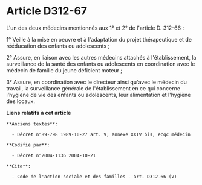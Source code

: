 # Article D312-67

L'un des deux médecins mentionnés aux 1° et 2° de l'article D. 312-66 :

1° Veille à la mise en oeuvre et à l'adaptation du projet thérapeutique et de rééducation des enfants ou adolescents ;

2° Assure, en liaison avec les autres médecins attachés à l'établissement, la surveillance de la santé des enfants ou
adolescents en coordination avec le médecin de famille du jeune déficient moteur ;

3° Assure, en coordination avec le directeur ainsi qu'avec le médecin du travail, la surveillance générale de l'établissement
en ce qui concerne l'hygiène de vie des enfants ou adolescents, leur alimentation et l'hygiène des locaux.

**Liens relatifs à cet article**

	**Anciens textes**:

	  - Décret n°89-798 1989-10-27 art. 9, annexe XXIV bis, ecqc médecin

	**Codifié par**:

	  - Décret n°2004-1136 2004-10-21

	**Cite**:

	  - Code de l'action sociale et des familles - art. D312-66 (V)
